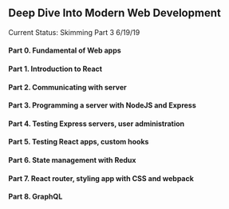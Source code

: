 ## Deep Dive Into Modern Web Development

Current Status: Skimming Part 3 6/19/19


#### Part 0. Fundamental of Web apps
#### Part 1. Introduction to React
#### Part 2. Communicating with server
#### Part 3. Programming a server with NodeJS and Express
#### Part 4. Testing Express servers, user administration
#### Part 5. Testing React apps, custom hooks
#### Part 6. State management with Redux
#### Part 7. React router, styling app with CSS and webpack
#### Part 8. GraphQL
